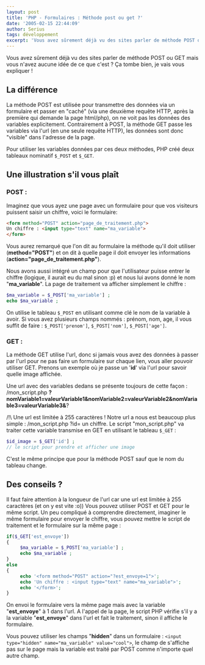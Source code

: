 ```yaml
---
layout: post
title: 'PHP - Formulaires : Méthode post ou get ?'
date: '2005-02-15 22:44:09'
author: Serius
tags: développement
excerpt: 'Vous avez sûrement déjà vu des sites parler de méthode POST ou GET mais vous n''avez aucune idée de ce que c''est ?  Ça tombe bien, je vais vous expliquer !'
---
```


Vous avez sûrement déjà vu des sites parler de méthode POST ou GET mais vous n'avez aucune idée de ce que c'est ?  Ça tombe bien, je vais vous expliquer !

## **La différence**

La méthode POST est utilisée pour transmettre des données via un formulaire et passer en "caché" (via une deuxième requête HTTP, après la première qui demande la page html/php), on ne voit pas les données des variables explicitement.  Contrairement à POST, la méthode GET passe les variables via l'url (en une seule requête HTTP), les données sont donc "visible" dans l'adresse de la page.

Pour utiliser les variables données par ces deux méthodes, PHP créé deux tableaux nominatif `$_POST` et `$_GET`.

## **Une illustration s'il vous plaît**

### POST :

Imaginez que vous ayez une page avec un formulaire pour que vos visiteurs puissent saisir un chiffre, voici le formulaire:

```html
<form method="POST" action="page_de_traitement.php">
Un chiffre : <input type="text" name="ma_variable">
</form>
```

Vous aurez remarqué que l'on dit au formulaire la méthode qu'il doit utiliser (**method="POST"**) et on dit à quelle page il doit envoyer les informations (**action="page_de_traitement.php"**).

Nous avons aussi intégré un champ pour que l'utilisateur puisse entrer le chiffre (logique, il aurait eu du mal sinon :p) et nous lui avons donné le nom "**ma_variable**".  La page de traitement va afficher simplement le chiffre :

```php
$ma_variable = $_POST['ma_variable'] ;
echo $ma_variable ;
```

On utilise le tableau `$_POST` en utilisant comme clé le nom de la variable à avoir.   Si vous avez plusieurs champs nommés : prénom, nom, age, il vous suffit de faire :
`$_POST['prenom']`, `$_POST['nom']`, `$_POST['age']`.

###   GET :

La méthode GET utilise l'url, donc si jamais vous avez des données à passer par l'url pour ne pas faire un formulaire sur chaque lien, vous aller pouvoir utiliser GET.  Prenons un exemple où je passe un '**id**' via l'url pour savoir quelle image affichée.

Une url avec des variables dedans se présente toujours de cette façon : /mon_script.php
**?**nomVariable1**=**valeurVariable1**&**nomVariable2**=**valeurVariable2**&**nomVariable3**=**valeurVariable3**&**?

/!\ Une url est limitée à 255 caractères !
Notre url a nous est beaucoup plus simple : /mon_script.php ?id= un chiffre.
Le script "mon_script.php" va traiter cette variable transmise en GET en utilisant le tableau `$_GET` :

```php
$id_image = $_GET['id'] ;
// le script pour prendre et afficher une image
```

C'est le même principe que pour la méthode POST sauf que le nom du tableau change.

## **Des conseils ?**

Il faut faire attention à la longueur de l'url car une url est limitée à 255 caractères (et on y est vite :o))
Vous pouvez utiliser POST et GET pour le même script.  Un peu compliqué à comprendre directement, imaginer le même formulaire pour envoyer le chiffre, vous pouvez mettre le script de traitement et le formulaire sur la même page :

```php
if($_GET['est_envoye'])
{
     $ma_variable = $_POST['ma_variable'] ;
     echo $ma_variable ;
}
else
{
     echo '<form method="POST" action="?est_envoye=1">';
     echo 'Un chiffre : <input type="text" name="ma_variable">';
     echo '</form>';
}
```

On envoi le formulaire vers la même page mais avec la variable "**est_envoye**" à 1 dans l'url.  A l'appel de la page, le script PHP vérifie s'il y a la variable "**est_envoye**" dans l'url et fait le traitement, sinon il affiche le formulaire.

Vous pouvez utiliser les champs "**hidden**" dans un formulaire : `<input type="hidden" name="ma_variable" value="cool">`, le champ de s'affiche pas sur le page mais la variable est traité par POST comme n'importe quel autre champ.
